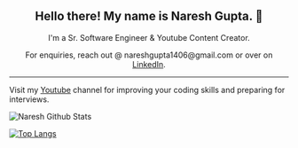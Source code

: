 <h2 align="center">Hello there! My name is Naresh Gupta. 👋</h2>
<p align="center">I'm a Sr. Software Engineer & Youtube Content Creator.
<p align='center'>For enquiries, reach out @ nareshgupta1406@gmail.com or over on <a href="https://www.linkedin.com/in/nareshiitg/">LinkedIn</a>.</p>

---

<p align="left">Visit my <a href="https://www.youtube.com/NareshGupta">Youtube</a> channel for improving your coding skills and preparing for interviews. </p>


![Naresh Github Stats](https://github-readme-stats.vercel.app/api?username=naresh1406&show_icons=true&theme=radical)


[![Top Langs](https://github-readme-stats.vercel.app/api/top-langs/?username=naresh1406&layout=compact)](https://github.com/naresh1406/github-readme-stats)


<!--
**naresh1406/naresh1406** is a ✨ _special_ ✨ repository because its `README.md` (this file) appears on your GitHub profile.

Here are some ideas to get you started:

- 🔭 I’m currently working on ...
- 🌱 I’m currently learning ...
- 👯 I’m looking to collaborate on ...
- 🤔 I’m looking for help with ...
- 💬 Ask me about ...
- 📫 How to reach me: ...
- 😄 Pronouns: ...
- ⚡ Fun fact: ...
-->
